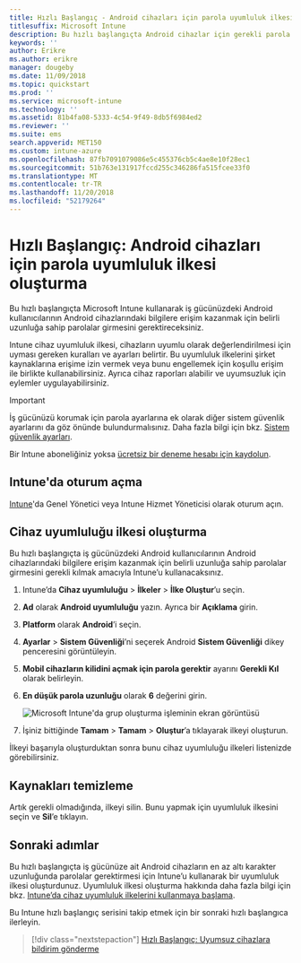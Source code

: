 ```yaml
---
title: Hızlı Başlangıç - Android cihazları için parola uyumluluk ilkesi oluşturma
titlesuffix: Microsoft Intune
description: Bu hızlı başlangıçta Android cihazlar için gerekli parola uzunluğunu ayarlamak için Microsoft Intune’u kullanacaksınız.
keywords: ''
author: Erikre
ms.author: erikre
manager: dougeby
ms.date: 11/09/2018
ms.topic: quickstart
ms.prod: ''
ms.service: microsoft-intune
ms.technology: ''
ms.assetid: 81b4fa08-5333-4c54-9f49-8db5f6984ed2
ms.reviewer: ''
ms.suite: ems
search.appverid: MET150
ms.custom: intune-azure
ms.openlocfilehash: 87fb7091079086e5c455376cb5c4ae8e10f28ec1
ms.sourcegitcommit: 51b763e131917fccd255c346286fa515fcee33f0
ms.translationtype: MT
ms.contentlocale: tr-TR
ms.lasthandoff: 11/20/2018
ms.locfileid: "52179264"
---
```

# <a name="quickstart-create-a-password-compliance-policy-for-android-devices"></a>Hızlı Başlangıç: Android cihazları için parola uyumluluk ilkesi oluşturma

Bu hızlı başlangıçta Microsoft Intune kullanarak iş gücünüzdeki Android kullanıcılarının Android cihazlarındaki bilgilere erişim kazanmak için belirli uzunluğa sahip parolalar girmesini gerektireceksiniz. 

Intune cihaz uyumluluk ilkesi, cihazların uyumlu olarak değerlendirilmesi için uyması gereken kuralları ve ayarları belirtir. Bu uyumluluk ilkelerini şirket kaynaklarına erişime izin vermek veya bunu engellemek için koşullu erişim ile birlikte kullanabilirsiniz. Ayrıca cihaz raporları alabilir ve uyumsuzluk için eylemler uygulayabilirsiniz.

> [!IMPORTANT]
> İş gücünüzü korumak için parola ayarlarına ek olarak diğer sistem güvenlik ayarlarını da göz önünde bulundurmalısınız. Daha fazla bilgi için bkz. [Sistem güvenlik ayarları](compliance-policy-create-android-for-work.md#system-security-settings).

Bir Intune aboneliğiniz yoksa [ücretsiz bir deneme hesabı için kaydolun](free-trial-sign-up.md).

## <a name="sign-in-to-intune"></a>Intune'da oturum açma

[Intune](https://aka.ms/intuneportal)'da Genel Yönetici veya Intune Hizmet Yöneticisi olarak oturum açın. 

## <a name="create-a-device-compliance-policy"></a>Cihaz uyumluluğu ilkesi oluşturma

Bu hızlı başlangıçta iş gücünüzdeki Android kullanıcılarının Android cihazlarındaki bilgilere erişim kazanmak için belirli uzunluğa sahip parolalar girmesini gerekli kılmak amacıyla Intune’u kullanacaksınız.

1. Intune’da **Cihaz uyumluluğu** > **İlkeler** > **İlke Oluştur**’u seçin.
2. **Ad** olarak **Android uyumluluğu** yazın. Ayrıca bir **Açıklama** girin.
3. **Platform** olarak **Android**’i seçin. 
4. **Ayarlar** > **Sistem Güvenliği**’ni seçerek Android **Sistem Güvenliği** dikey penceresini görüntüleyin.
5. **Mobil cihazların kilidini açmak için parola gerektir** ayarını **Gerekli Kıl** olarak belirleyin.
6. **En düşük parola uzunluğu** olarak **6** değerini girin. 

    ![Microsoft Intune'da grup oluşturma işleminin ekran görüntüsü](media/quickstart-set-password-length-android/quickstart-set-password-length-android-01.png)

7. İşiniz bittiğinde **Tamam** > **Tamam** > **Oluştur**’a tıklayarak ilkeyi oluşturun.

İlkeyi başarıyla oluşturduktan sonra bunu cihaz uyumluluğu ilkeleri listenizde görebilirsiniz. 

## <a name="clean-up-resources"></a>Kaynakları temizleme

Artık gerekli olmadığında, ilkeyi silin. Bunu yapmak için uyumluluk ilkesini seçin ve **Sil**’e tıklayın.

## <a name="next-steps"></a>Sonraki adımlar

Bu hızlı başlangıçta iş gücünüze ait Android cihazların en az altı karakter uzunluğunda parolalar gerektirmesi için Intune’u kullanarak bir uyumluluk ilkesi oluşturdunuz. Uyumluluk ilkesi oluşturma hakkında daha fazla bilgi için bkz. [Intune’da cihaz uyumluluk ilkelerini kullanmaya başlama](device-compliance-get-started.md).

Bu Intune hızlı başlangıç serisini takip etmek için bir sonraki hızlı başlangıca ilerleyin.

> [!div class="nextstepaction"]
> [Hızlı Başlangıç: Uyumsuz cihazlara bildirim gönderme](quickstart-send-notification.md)

